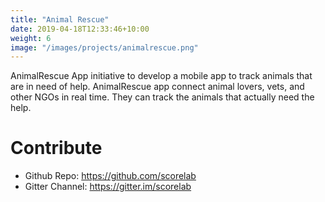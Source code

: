 ```yaml
---
title: "Animal Rescue"
date: 2019-04-18T12:33:46+10:00
weight: 6
image: "/images/projects/animalrescue.png"
---
```

AnimalRescue App initiative to develop a mobile app to track animals that are in need of help. AnimalRescue app connect animal lovers, vets, and other NGOs in real time. They can track the animals that actually need the help.


# Contribute
- Github Repo: <https://github.com/scorelab>
- Gitter Channel: <https://gitter.im/scorelab>